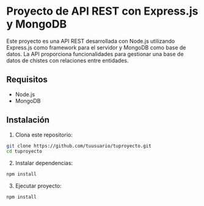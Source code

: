 # Proyecto de API REST con Express.js y MongoDB

Este proyecto es una API REST desarrollada con Node.js utilizando Express.js como framework para el servidor y MongoDB como base de datos. La API proporciona funcionalidades para gestionar una base de datos de chistes con relaciones entre entidades.

## Requisitos

- Node.js
- MongoDB

## Instalación

1. Clona este repositorio:

```bash
git clone https://github.com/tuusuario/tuproyecto.git
cd tuproyecto
```

2. Instalar dependencias:
```bash
npm install
```

3. Ejecutar proyecto:
```bash
npm install
```
